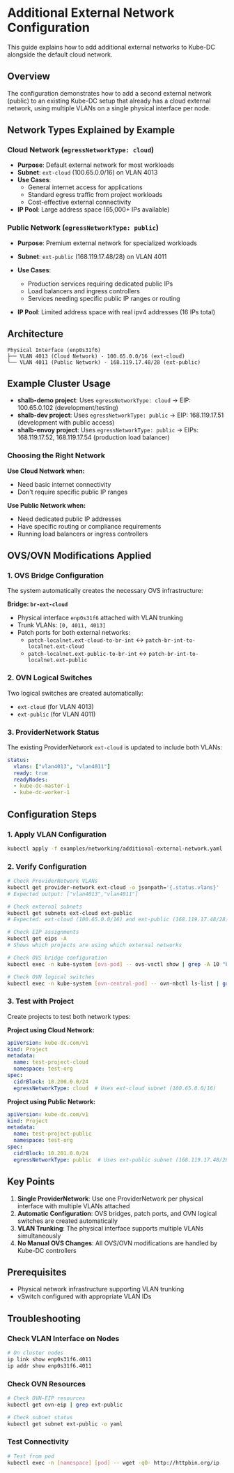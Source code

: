 # Additional External Network Configuration

This guide explains how to add additional external networks to Kube-DC alongside the default cloud network.

## Overview

The configuration demonstrates how to add a second external network (public) to an existing Kube-DC setup that already has a cloud external network, using multiple VLANs on a single physical interface per node.

## Network Types Explained by Example

### Cloud Network (`egressNetworkType: cloud`)
- **Purpose**: Default external network for most workloads
- **Subnet**: `ext-cloud` (100.65.0.0/16) on VLAN 4013
- **Use Cases**: 
  - General internet access for applications
  - Standard egress traffic from project workloads
  - Cost-effective external connectivity
- **IP Pool**: Large address space (65,000+ IPs available)

### Public Network (`egressNetworkType: public`)
- **Purpose**: Premium external network for specialized workloads
- **Subnet**: `ext-public` (168.119.17.48/28) on VLAN 4011
- **Use Cases**:
  
  - Production services requiring dedicated public IPs
  - Load balancers and ingress controllers
  - Services needing specific public IP ranges or routing
- **IP Pool**: Limited address space with real ipv4 addresses (16 IPs total)

## Architecture

```
Physical Interface (enp0s31f6)
├── VLAN 4013 (Cloud Network) - 100.65.0.0/16 (ext-cloud)
└── VLAN 4011 (Public Network) - 168.119.17.48/28 (ext-public)
```

## Example Cluster Usage

- **shalb-demo project**: Uses `egressNetworkType: cloud` → EIP: 100.65.0.102 (development/testing)
- **shalb-dev project**: Uses `egressNetworkType: public` → EIP: 168.119.17.51 (development with public access)
- **shalb-envoy project**: Uses `egressNetworkType: public` → EIPs: 168.119.17.52, 168.119.17.54 (production load balancer)

### Choosing the Right Network

**Use Cloud Network when:**
- Need basic internet connectivity
- Don't require specific public IP ranges

**Use Public Network when:**
- Need dedicated public IP addresses
- Have specific routing or compliance requirements
- Running load balancers or ingress controllers

## OVS/OVN Modifications Applied

### 1. OVS Bridge Configuration
The system automatically creates the necessary OVS infrastructure:

**Bridge: `br-ext-cloud`**
- Physical interface `enp0s31f6` attached with VLAN trunking
- Trunk VLANs: `[0, 4011, 4013]`
- Patch ports for both external networks:
  - `patch-localnet.ext-cloud-to-br-int` ↔ `patch-br-int-to-localnet.ext-cloud`
  - `patch-localnet.ext-public-to-br-int` ↔ `patch-br-int-to-localnet.ext-public`

### 2. OVN Logical Switches
Two logical switches are created automatically:
- `ext-cloud` (for VLAN 4013)
- `ext-public` (for VLAN 4011)

### 3. ProviderNetwork Status
The existing ProviderNetwork `ext-cloud` is updated to include both VLANs:
```yaml
status:
  vlans: ["vlan4013", "vlan4011"]
  ready: true
  readyNodes:
  - kube-dc-master-1
  - kube-dc-worker-1
```

## Configuration Steps

### 1. Apply VLAN Configuration
```bash
kubectl apply -f examples/networking/additional-external-network.yaml
```

### 2. Verify Configuration
```bash
# Check ProviderNetwork VLANs
kubectl get provider-network ext-cloud -o jsonpath='{.status.vlans}'
# Expected output: ["vlan4013","vlan4011"]

# Check external subnets
kubectl get subnets ext-cloud ext-public
# Expected: ext-cloud (100.65.0.0/16) and ext-public (168.119.17.48/28)

# Check EIP assignments
kubectl get eips -A
# Shows which projects are using which external networks

# Check OVS bridge configuration
kubectl exec -n kube-system [ovs-pod] -- ovs-vsctl show | grep -A 10 "br-ext-cloud"

# Check OVN logical switches
kubectl exec -n kube-system [ovn-central-pod] -- ovn-nbctl ls-list | grep ext
```

### 3. Test with Project
Create projects to test both network types:

**Project using Cloud Network:**
```yaml
apiVersion: kube-dc.com/v1
kind: Project
metadata:
  name: test-project-cloud
  namespace: test-org
spec:
  cidrBlock: 10.200.0.0/24
  egressNetworkType: cloud  # Uses ext-cloud subnet (100.65.0.0/16)
```

**Project using Public Network:**
```yaml
apiVersion: kube-dc.com/v1
kind: Project
metadata:
  name: test-project-public
  namespace: test-org
spec:
  cidrBlock: 10.201.0.0/24
  egressNetworkType: public  # Uses ext-public subnet (168.119.17.48/28)
```

## Key Points

1. **Single ProviderNetwork**: Use one ProviderNetwork per physical interface with multiple VLANs attached
2. **Automatic Configuration**: OVS bridges, patch ports, and OVN logical switches are created automatically
3. **VLAN Trunking**: The physical interface supports multiple VLANs simultaneously
4. **No Manual OVS Changes**: All OVS/OVN modifications are handled by Kube-DC controllers

## Prerequisites

- Physical network infrastructure supporting VLAN trunking
- vSwitch configured with appropriate VLAN IDs

## Troubleshooting

### Check VLAN Interface on Nodes
```bash
# On cluster nodes
ip link show enp0s31f6.4011
ip addr show enp0s31f6.4011
```

### Check OVN Resources
```bash
# Check OVN-EIP resources
kubectl get ovn-eip | grep ext-public

# Check subnet status
kubectl get subnet ext-public -o yaml
```

### Test Connectivity
```bash
# Test from pod
kubectl exec -n [namespace] [pod] -- wget -qO- http://httpbin.org/ip
```